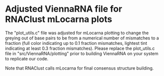 # Adjusted ViennaRNA file for RNAClust mLocarna plots
The "plot_utils.c" file was adjusted for mLocarna plotting to change the greying out of base pairs to be from a numerical number of mismatches to a fraction (full color indicating up to 0.1 fraction mismatches, lightest tint indicating at least 0.3 fraction mismatches). Please replace the plot_utils.c file in "src/ViennaRNA/plotting" prior to building ViennaRNA on your system to replicate our code. 

Note that RNAClust calls mLocarna for final consensus structure building.